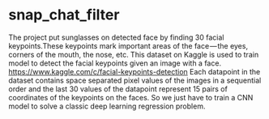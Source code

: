 # snap_chat_filter
The project put sunglasses on detected face by finding 30 facial keypoints.These keypoints mark important areas of the face — the eyes, corners of the mouth, the nose, etc.
This dataset on Kaggle is used to train model to detect the facial keypoints given an image with a face.
https://www.kaggle.com/c/facial-keypoints-detection
Each datapoint in the dataset contains space separated pixel values of the images in a sequential order and the last 30 values of the datapoint represent 15 pairs of coordinates of the keypoints on the faces.
So we just have to train a CNN model to solve a classic deep learning regression problem. 


